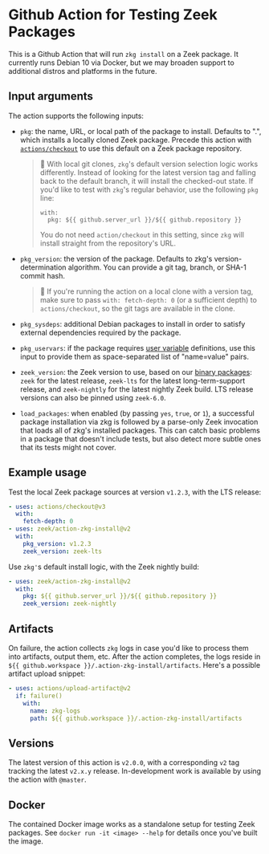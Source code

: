 # Github Action for Testing Zeek Packages

This is a Github Action that will run `zkg install` on a Zeek
package. It currently runs Debian 10 via Docker, but we may broaden
support to additional distros and platforms in the future.

## Input arguments

The action supports the following inputs:

- `pkg`: the name, URL, or local path of the package to
  install. Defaults to ".", which installs a locally cloned Zeek
  package. Precede this action with
  [`actions/checkout`](https://github.com/actions/checkout) to use
  this default on a Zeek package repository.

  > :rotating_light: With local git clones, `zkg`'s default version
  > selection logic works differently. Instead of looking for the latest
  > version tag and falling back to the default branch, it will
  > install the checked-out state. If you'd like to test with `zkg`'s
  > regular behavior, use the following `pkg` line:
  > ```
  > with:
  >   pkg: ${{ github.server_url }}/${{ github.repository }}
  > ```
  > You do not need `action/checkout` in this setting, since `zkg`
  > will install straight from the repository's URL.

- `pkg_version`: the version of the package. Defaults to zkg's
  version-determination algorithm. You can provide a git tag,
  branch, or SHA-1 commit hash.

  > :rotating_light: If you're running the action on a local clone
  > with a version tag, make sure to pass `with: fetch-depth: 0`
  > (or a sufficient depth) to `actions/checkout`, so the git tags
  > are available in the clone.

- `pkg_sysdeps`: additional Debian packages to install in order to
  satisfy external dependencies required by the package.

- `pkg_uservars`: if the package requires
  [user variable](https://docs.zeek.org/projects/package-manager/en/stable/package.html#user-vars-field)
  definitions, use this input to provide them as space-separated list of
  "name=value" pairs.

- `zeek_version`: the Zeek version to use, based on our
  [binary packages](https://github.com/zeek/zeek/wiki/Binary-Packages):
  `zeek` for the latest release, `zeek-lts` for the latest
  long-term-support release, and `zeek-nightly` for the latest nightly
  Zeek build. LTS release versions can also be pinned using `zeek-6.0`.

- `load_packages`: when enabled (by passing `yes`, `true`, or `1`), a
  successful package installation via zkg is followed by a parse-only
  Zeek invocation that loads all of zkg's installed packages. This can
  catch basic problems in a package that doesn't include tests, but
  also detect more subtle ones that its tests might not cover.

## Example usage

Test the local Zeek package sources at version `v1.2.3`, with the LTS release:

```yaml
- uses: actions/checkout@v3
  with:
    fetch-depth: 0
- uses: zeek/action-zkg-install@v2
  with:
    pkg_version: v1.2.3
    zeek_version: zeek-lts
```

Use `zkg'`s default install logic, with the Zeek nightly build:

```yaml
- uses: zeek/action-zkg-install@v2
  with:
    pkg: ${{ github.server_url }}/${{ github.repository }}
    zeek_version: zeek-nightly
```

## Artifacts

On failure, the action collects `zkg` logs in case you'd like to process them
into artifacts, output them, etc. After the action completes, the logs reside in
`${{ github.workspace }}/.action-zkg-install/artifacts`. Here's a possible
artifact upload snippet:

```yaml
- uses: actions/upload-artifact@v2
  if: failure()
    with:
      name: zkg-logs
      path: ${{ github.workspace }}/.action-zkg-install/artifacts
```

## Versions

The latest version of this action is `v2.0.0`, with a corresponding `v2` tag
tracking the latest `v2.x.y` release. In-development work is available by using
the action with `@master`.

## Docker

The contained Docker image works as a standalone setup for testing
Zeek packages. See `docker run -it <image> --help` for details once
you've built the image.
